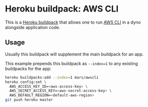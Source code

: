 Heroku buildpack: AWS CLI
=========================

This is a [Heroku buildpack](http://devcenter.heroku.com/articles/buildpacks) that
allows one to run [AWS CLI](https://aws.amazon.com/cli/) in a dyno alongside application code.

Usage
-----

Usually this buildpack will supplement the main buildpack for an app.

This example prepends this buildpack as `--index=1` to any existing buildpacks for the app:

```bash
heroku buildpacks:add --index=1 mars/awscli
heroku config:set \
  AWS_ACCESS_KEY_ID=<aws-access-key> \
  AWS_SECRET_ACCESS_KEY=<aws-secret-access-key> \
  AWS_DEFAULT_REGION=<default-aws-region>
git push heroku master
```
